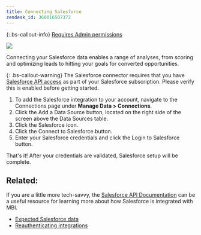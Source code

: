 ```yaml
---
title: Connecting Salesforce
zendesk_id: 360016507372
---
```


{:.bs-callout-info}
[Requires Admin permissions](../../administrator/user-management/user-management.md)

![](../../assets/Salesforce_Logo.png)

Connecting your Salesforce data enables a range of analyses, from scoring and optimizing leads to hitting your goals for converted opportunities.

{: .bs-callout-warning}
The Salesforce connector requires that you have [Salesforce API access](../data-analyst/importing-data/integrations/salesforce.md) as part of your Salesforce subscription. Please verify this is enabled before getting started.

1. To add the Salesforce integration to your account, navigate to the Connections page under **Manage Data > Connections**.
1. Click the Add a Data Source button, located on the right side of the screen above the Data Sources table.
1. Click the Salesforce icon.
1. Click the Connect to Salesforce button.
1. Enter your Salesforce credentials and click the Login to Salesforce button.

That's it! After your credentials are validated, Salesforce setup will be complete.

## Related:

If you are a little more tech-savvy, the [Salesforce API Documentation](https://developer.salesforce.com/docs/atlas.en-us.api_rest.meta/api_rest/intro_what_is_rest_api.htm) can be a useful resource for learning more about how Salesforce is integrated with MBI.

* [Expected Salesforce data](../data-analyst/importing-data/integrations/salesforce-data.md)
* [Reauthenticating integrations](https://support.magento.com/hc/en-us/articles/360016733151)
